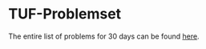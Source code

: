 # TUF-Problemset

The entire list of problems for 30 days can be found [here](https://docs.google.com/document/d/1SM92efk8oDl8nyVw8NHPnbGexTS9W-1gmTEYfEurLWQ/edit).
